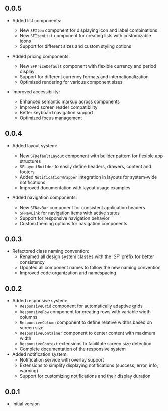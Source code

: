 ## 0.0.5

* Added list components:
  * New `SFItem` component for displaying icon and label combinations
  * New `SFItemList` component for creating lists with customizable icons
  * Support for different sizes and custom styling options

* Added pricing components:
  * New `SFPriceDefault` component with flexible currency and period display
  * Support for different currency formats and internationalization
  * Optimized rendering for various component sizes

* Improved accessibility:
  * Enhanced semantic markup across components
  * Improved screen reader compatibility
  * Better keyboard navigation support
  * Optimized focus management

## 0.0.4

* Added layout system:
  * New `SFDefaultLayout` component with builder pattern for flexible app structures
  * `SFLayoutBuilder` to easily define headers, drawers, content and footers
  * Added `NotificationWrapper` integration in layouts for system-wide notifications
  * Improved documentation with layout usage examples

* Added navigation components:
  * New `SFNavBar` component for consistent application headers
  * `SFNavLink` for navigation items with active states
  * Support for responsive navigation behavior
  * Custom theming options for navigation components

## 0.0.3

* Refactored class naming convention:
  * Renamed all design system classes with the 'SF' prefix for better consistency
  * Updated all component names to follow the new naming convention
  * Improved code organization and namespacing

## 0.0.2

* Added responsive system:
  * `ResponsiveGrid` component for automatically adaptive grids
  * `ResponsiveRow` component for creating rows with variable width columns
  * `ResponsiveColumn` component to define relative widths based on screen size
  * `ResponsiveContainer` component to center content with maximum width
  * `ResponsiveContext` extensions to facilitate screen size detection
  * Complete documentation of the responsive system
* Added notification system:
  * Notification service with overlay support
  * Extensions to simplify displaying notifications (success, error, info, warning)
  * Support for customizing notifications and their display duration

## 0.0.1

* Initial version